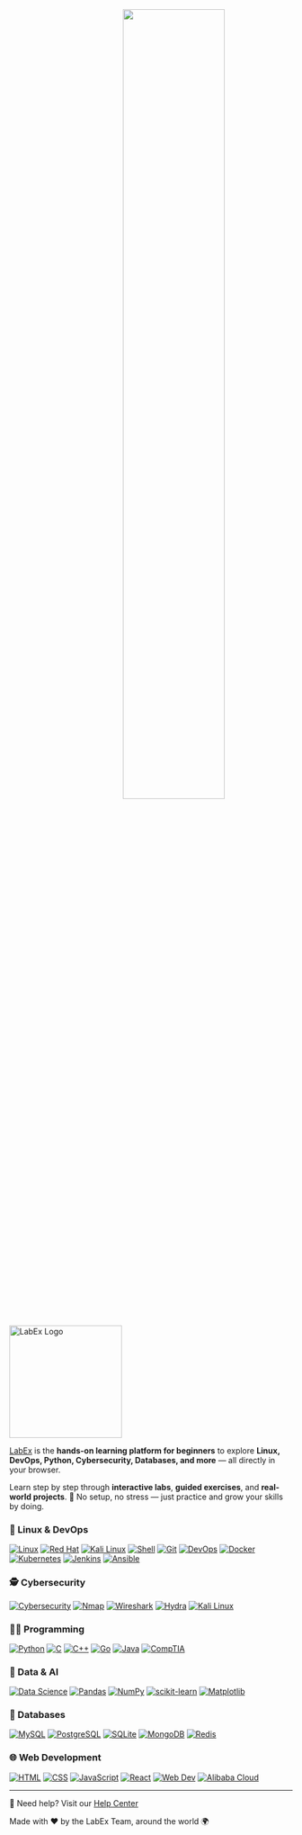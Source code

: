 <img align="right" src="https://github.com/user-attachments/assets/ad70c1d0-077c-4364-8f30-c2a807a7e614" width="60%">

<p align="left">
<picture>
<source media="(prefers-color-scheme: dark)" srcset="https://labex.io/_ipx/s_196x60/labex-logo-light.svg" width="200px">
<source media="(prefers-color-scheme: light)" srcset="https://labex.io/_ipx/s_196x60/labex-logo-dark.svg" width="200px">
<img alt="LabEx Logo" src="https://labex.io/_ipx/s_196x60/labex-logo-light.svg" width="400px">
</picture>
</p>

[LabEx](https://labex.io) is the **hands-on learning platform for beginners** to explore **Linux, DevOps, Python, Cybersecurity, Databases, and more** — all directly in your browser.  

Learn step by step through **interactive labs**, **guided exercises**, and **real-world projects**. 🌱 No setup, no stress — just practice and grow your skills by doing.

### 🐧 Linux & DevOps

[![Linux](https://img.shields.io/badge/Linux-Path-blue?logo=linux&logoColor=white)](https://labex.io/learn/linux)
[![Red Hat](https://img.shields.io/badge/Red%20Hat-Path-EE0000?logo=redhat&logoColor=white)](https://labex.io/learn/rhel)
[![Kali Linux](https://img.shields.io/badge/Kali%20Linux-Path-557C94?logo=kalilinux&logoColor=white)](https://labex.io/learn/kali)
[![Shell](https://img.shields.io/badge/Shell-Path-121011?logo=gnubash&logoColor=white)](https://labex.io/learn/shell)
[![Git](https://img.shields.io/badge/Git-Path-F05032?logo=git&logoColor=white)](https://labex.io/learn/git)
[![DevOps](https://img.shields.io/badge/DevOps-Path-2496ED?logo=dev.to&logoColor=white)](https://labex.io/learn/devops)
[![Docker](https://img.shields.io/badge/Docker-Path-2496ED?logo=docker&logoColor=white)](https://labex.io/learn/docker)
[![Kubernetes](https://img.shields.io/badge/Kubernetes-Path-326CE5?logo=kubernetes&logoColor=white)](https://labex.io/learn/kubernetes)
[![Jenkins](https://img.shields.io/badge/Jenkins-Path-D24939?logo=jenkins&logoColor=white)](https://labex.io/learn/jenkins)
[![Ansible](https://img.shields.io/badge/Ansible-Path-EE0000?logo=ansible&logoColor=white)](https://labex.io/learn/ansible)

### 🕵️ Cybersecurity

[![Cybersecurity](https://img.shields.io/badge/Cybersecurity-Path-1E293B?logo=hackthebox&logoColor=white)](https://labex.io/learn/cybersecurity)
[![Nmap](https://img.shields.io/badge/Nmap-Path-004F8C?logo=nmap&logoColor=white)](https://labex.io/learn/nmap)
[![Wireshark](https://img.shields.io/badge/Wireshark-Path-1679A7?logo=wireshark&logoColor=white)](https://labex.io/learn/wireshark)
[![Hydra](https://img.shields.io/badge/Hydra-Path-0F172A?logo=securityscorecard&logoColor=white)](https://labex.io/learn/hydra)
[![Kali Linux](https://img.shields.io/badge/Kali%20Linux-Path-557C94?logo=kalilinux&logoColor=white)](https://labex.io/learn/kali)

### 🧑‍💻 Programming

[![Python](https://img.shields.io/badge/Python-Path-3776AB?logo=python&logoColor=white)](https://labex.io/learn/python)
[![C](https://img.shields.io/badge/C-Path-A8B9CC?logo=c&logoColor=white)](https://labex.io/learn/c)
[![C++](https://img.shields.io/badge/C++-Path-00599C?logo=cplusplus&logoColor=white)](https://labex.io/learn/cpp)
[![Go](https://img.shields.io/badge/Go-Path-00ADD8?logo=go&logoColor=white)](https://labex.io/learn/go)
[![Java](https://img.shields.io/badge/Java-Path-007396?logo=java&logoColor=white)](https://labex.io/learn/java)
[![CompTIA](https://img.shields.io/badge/CompTIA-Path-EA1D25?logo=comptia&logoColor=white)](https://labex.io/learn/comptia)

### 🧠 Data & AI

[![Data Science](https://img.shields.io/badge/Data%20Science-Path-5C2D91?logo=databricks&logoColor=white)](https://labex.io/learn/datascience)
[![Pandas](https://img.shields.io/badge/Pandas-Path-150458?logo=pandas&logoColor=white)](https://labex.io/learn/pandas)
[![NumPy](https://img.shields.io/badge/NumPy-Path-013243?logo=numpy&logoColor=white)](https://labex.io/learn/numpy)
[![scikit-learn](https://img.shields.io/badge/scikit--learn-Path-F7931E?logo=scikitlearn&logoColor=white)](https://labex.io/learn/sklearn)
[![Matplotlib](https://img.shields.io/badge/Matplotlib-Path-11557C?logo=plotly&logoColor=white)](https://labex.io/learn/matplotlib)

### 💾 Databases

[![MySQL](https://img.shields.io/badge/MySQL-Path-4479A1?logo=mysql&logoColor=white)](https://labex.io/learn/mysql)
[![PostgreSQL](https://img.shields.io/badge/PostgreSQL-Path-336791?logo=postgresql&logoColor=white)](https://labex.io/learn/postgresql)
[![SQLite](https://img.shields.io/badge/SQLite-Path-003B57?logo=sqlite&logoColor=white)](https://labex.io/learn/sqlite)
[![MongoDB](https://img.shields.io/badge/MongoDB-Path-47A248?logo=mongodb&logoColor=white)](https://labex.io/learn/mongodb)
[![Redis](https://img.shields.io/badge/Redis-Path-DC382D?logo=redis&logoColor=white)](https://labex.io/learn/redis)

### 🌐 Web Development

[![HTML](https://img.shields.io/badge/HTML-Path-E34F26?logo=html5&logoColor=white)](https://labex.io/learn/html)
[![CSS](https://img.shields.io/badge/CSS-Path-1572B6?logo=css3&logoColor=white)](https://labex.io/learn/css)
[![JavaScript](https://img.shields.io/badge/JavaScript-Path-F7DF1E?logo=javascript&logoColor=black)](https://labex.io/learn/javascript)
[![React](https://img.shields.io/badge/React-Path-61DAFB?logo=react&logoColor=black)](https://labex.io/learn/react)
[![Web Dev](https://img.shields.io/badge/Web%20Development-Path-0A66C2?logo=webflow&logoColor=white)](https://labex.io/learn/webdev)
[![Alibaba Cloud](https://img.shields.io/badge/Alibaba%20Cloud-Path-FF6A00?logo=alibabacloud&logoColor=white)](https://labex.io/learn/alibaba)

---

📖 Need help? Visit our [Help Center](https://support.labex.io/)

<p align="left">Made with ❤️ by the LabEx Team, around the world 🌍</p>
